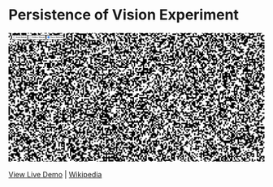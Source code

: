 # Persistence of Vision Experiment

![Animation](./preview.gif)

[View Live Demo](https://static.laszlokorte.de/persistence-noise/) | [Wikipedia](https://en.wikipedia.org/wiki/Persistence_of_vision)
